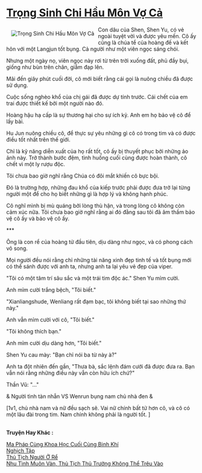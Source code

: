 <a href="https://truyentiki.com/trong-sinh-chi-hau-mon-vo-ca.30510/" title="Trọng Sinh Chi Hầu Môn Vợ Cả"><h1>Trọng Sinh Chi Hầu Môn Vợ Cả</h1></a><div style="display:table"><img align="right" style="float: left; padding: 10px;" src="https://truyentiki.com/a/img/str/src/30510.jpg" alt="Trọng Sinh Chi Hầu Môn Vợ Cả">Con dâu của Shen, Shen Yu, có vẻ ngoài tuyệt vời và được yêu mến. Cô ấy cũng là chúa tể của hoàng đế và kết hôn với một Langjun tốt bụng. Cả người như một viên ngọc sáng chói. <p></p> Nhưng một ngày nọ, viên ngọc này rơi từ trên trời xuống đất, phủ đầy bụi, giống như bùn trên chân, giẫm đạp lên. <p></p> Mãi đến giây phút cuối đời, cô mới biết rằng cái gọi là nuông chiều đã được sử dụng. <p></p> Cuộc sống nghèo khổ của chị gái đã được dự tính trước. Cái chết của em trai được thiết kế bởi một người nào đó. <p></p> Hoàng hậu hạ cấp là sự thương hại cho sự ích kỷ. Anh em họ bảo vệ cô để lấy bài. <p></p> Hu Jun nuông chiều cô, để thực sự yêu những gì cô có trong tim và có được điều tốt nhất trên thế giới. <p></p> Chỉ là kỹ năng diễn xuất của họ rất tốt, cô ấy bị thuyết phục bởi những ảo ảnh này. Trở thành bước đệm, tình huống cuối cùng được hoàn thành, cô chết vì một ly rượu độc. <p></p> Tôi chưa bao giờ nghĩ rằng Chúa có đôi mắt khiến cô bực bội. <p></p> Đó là trường hợp, những đau khổ của kiếp trước phải được đưa trở lại từng người một để cho họ biết những gì là hợp lý và không hạnh phúc. <p></p> Cô nghĩ mình bị mù quáng bởi lòng thù hận, và trong lòng cô không còn cảm xúc nữa. Tôi chưa bao giờ nghĩ rằng ai đó đằng sau tôi đã âm thầm bảo vệ cô ấy và bảo vệ cô ấy. <p></p> *** <p></p> Ông là con rể của hoàng tử đầu tiên, dịu dàng như ngọc, và có phong cách vô song. <p></p> Mọi người đều nói rằng chỉ những tài năng xinh đẹp tinh tế và tốt bụng mới có thể sánh được với anh ta, nhưng anh ta lại yêu vẻ đẹp của viper. <p></p> "Tôi có một tâm trí sâu sắc và một trái tim độc ác." Shen Yu mỉm cười. <p></p> Anh mỉm cười trắng bệch, "Tôi biết." <p></p> "Xianliangshude, Wenliang rất đạm bạc, tôi không biết tại sao những thứ này." <p></p> Anh vẫn mỉm cười với cô, "Tôi biết." <p></p> "Tôi không thích bạn." <p></p> Anh mỉm cười dịu dàng hơn, "Tôi biết." <p></p> Shen Yu cau mày: "Bạn chỉ nói ba từ này à?" <p></p> Anh ta đột nhiên đến gần, "Thưa bà, sắc lệnh đám cưới đã được đưa ra. Bạn vẫn nói rằng những điều này vẫn còn hữu ích chứ?" <p></p> Thần Vũ: "..." <p></p> & Người tình tàn nhẫn VS Wenrun bụng nam chủ nhà đen & <p></p> [1v1, chủ nhà nam và nữ đều sạch sẽ. Vai nữ chính bất tử hơn cô, và cô có một lâu đài trong tim. Nam chính không phải là người tốt. ]</div><p><br><b>Truyện Hay Khác :</b></p><a href="https://truyentiki.com/ma-phap-cung-khoa-hoc-cuoi-cung-binh-khi.30509/" alt="Ma Pháp Cùng Khoa Học Cuối Cùng Binh Khí">Ma Pháp Cùng Khoa Học Cuối Cùng Binh Khí</a><br/><a href="https://truyentiki.wordpress.com/2020/06/08/nghich-tap/" alt="Nghịch Tập">Nghịch Tập</a><br/><a href="https://github.com/nownovels/top500/tree/master/truyenhay/33775/" alt="Thủ Tịch Người Ở Rể">Thủ Tịch Người Ở Rể</a><br/><a href="https://github.com/nownovels/truyenhay/tree/master/truyenhay/30407/README.md" alt="Nhu Tình Muôn Vàn, Thủ Tịch Thủ Trưởng Không Thể Trêu Vào">Nhu Tình Muôn Vàn, Thủ Tịch Thủ Trưởng Không Thể Trêu Vào</a><br/>